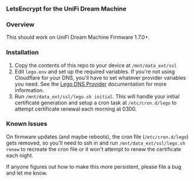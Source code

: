 ### LetsEncrypt for the UniFi Dream Machine

### Overview
This should work on UniFi Dream Machine Firmware 1.7.0+.

### Installation
1. Copy the contents of this repo to your device at `/mnt/data_ext/ssl`
2. Edit `lego.env` and set up the required variables. If you're not using Cloudflare for your DNS, you'll have to set whatever provider variables you need. See the [Lego DNS Provider](https://go-acme.github.io/lego/dns/) documentation for more information.
3. Run `/mnt/data_ext/ssl/lego.sh initial`. This will handle your initial certificate generation and setup a cron task at `/etc/cron.d/lego` to attempt certificate renewal each morning at 0300.

### Known Issues
On firmware updates (and maybe reboots), the cron file (`/etc/cron.d/lego`) gets removed, so you'll need to ssh in and run `/mnt/data_ext/ssl/lego.sh renew` to recreate the cron file or it won't attempt to renew the certificate each night.

If anyone figures out how to make this more persistent, please file a bug and let me know.